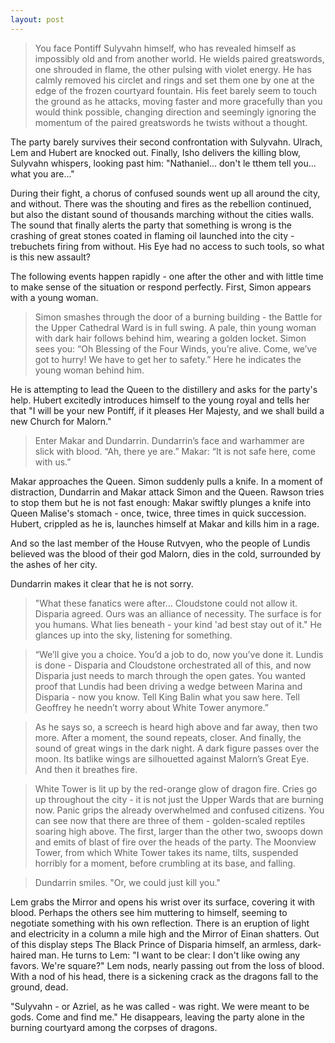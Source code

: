 ```yaml
---
layout: post
---
```

>You face Pontiff Sulyvahn himself, who has revealed himself as impossibly old and from another world. He wields paired greatswords, one shrouded in flame, the other pulsing with violet energy. He has calmly removed his circlet and rings and set them one by one at the edge of the frozen courtyard fountain. His feet barely seem to touch the ground as he attacks, moving faster and more gracefully than you would think possible, changing direction and seemingly ignoring the momentum of the paired greatswords he twists without a thought.

The party barely survives their second confrontation with Sulyvahn. Ulrach, Lem and Hubert are knocked out. Finally, Isho delivers the killing blow, Sulyvahn whispers, looking past him: "Nathaniel... don't le tthem tell you... what you are..."

During their fight, a chorus of confused sounds went up all around the city, and without. There was the shouting and fires as the rebellion continued, but also the distant sound of thousands marching without the cities walls. The sound that finally alerts the party that something is wrong is the crashing of great stones coated in flaming oil launched into the city - trebuchets firing from without. His Eye had no access to such tools, so what is this new assault? 

The following events happen rapidly - one after the other and with little time to make sense of the situation or respond perfectly. First, Simon appears with a young woman. 

>Simon smashes through the door of a burning building - the Battle for the Upper Cathedral Ward is in full swing. A pale, thin young woman with dark hair follows behind him, wearing a golden locket. Simon sees you: “Oh Blessing of the Four Winds, you’re alive. Come, we’ve got to hurry! We have to get her to safety.” Here he indicates the young woman behind him. 

He is attempting to lead the Queen to the distillery and asks for the party's help. Hubert excitedly introduces himself to the young royal and tells her that "I will be your new Pontiff, if it pleases Her Majesty, and we shall build a new Church for Malorn."

>Enter Makar and Dundarrin. Dundarrin’s face and warhammer are slick with blood. “Ah, there ye are.” Makar: “It is not safe here, come with us.” 

Makar approaches the Queen. Simon suddenly pulls a knife. In a moment of distraction, Dundarrin and Makar attack Simon and the Queen. Rawson tries to stop them but he is not fast enough: Makar swiftly plunges a knife into Queen Malise's stomach - once, twice, three times in quick succession. Hubert, crippled as he is, launches himself at Makar and kills him in a rage. 

And so the last member of the House Rutvyen, who the people of Lundis believed was the blood of their god Malorn, dies in the cold, surrounded by the ashes of her city. 

Dundarrin makes it clear that he is not sorry. 

>"What these fanatics were after... Cloudstone could not allow it. Disparia agreed. Ours was an alliance of necessity. The surface is for you humans. What lies beneath - your kind 'ad best stay out of it." He glances up into the sky, listening for something. 

>“We’ll give you a choice. You’d a job to do, now you’ve done it. Lundis is done - Disparia and Cloudstone orchestrated all of this, and now Disparia just needs to march through the open gates. You wanted proof that Lundis had been driving a wedge between Marina and Disparia - now you know. Tell King Balin what you saw here. Tell Geoffrey he needn’t worry about White Tower anymore.” 

>As he says so, a screech is heard high above and far away, then two more. After a moment, the sound repeats, closer. And finally, the sound of great wings in the dark night. A dark figure passes over the moon. Its batlike wings are silhouetted against Malorn’s Great Eye. And then it breathes fire. 

>White Tower is lit up by the red-orange glow of dragon fire. Cries go up throughout the city - it is not just the Upper Wards that are burning now. Panic grips the already overwhelmed and confused citizens. You can see now that there are three of them - golden-scaled reptiles soaring high above. The first, larger than the other two, swoops down and emits of blast of fire over the heads of the party. The Moonview Tower, from which White Tower takes its name, tilts, suspended horribly for a moment, before crumbling at its base, and falling. 

>Dundarrin smiles. "Or, we could just kill you." 

Lem grabs the Mirror and opens his wrist over its surface, covering it with blood. Perhaps the others see him muttering to himself, seeming to negotiate something with his own reflection. There is an eruption of light and electricity in a column a mile high and the Mirror of Einan shatters. Out of this display steps The Black Prince of Disparia himself, an armless, dark-haired man. He turns to Lem: "I want to be clear: I don't like owing any favors. We're square?" Lem nods, nearly passing out from the loss of blood. With a nod of his head, there is a sickening crack as the dragons fall to the ground, dead. 

"Sulyvahn - or Azriel, as he was called - was right. We were meant to be gods. Come and find me." He disappears, leaving the party alone in the burning courtyard among the corpses of dragons.